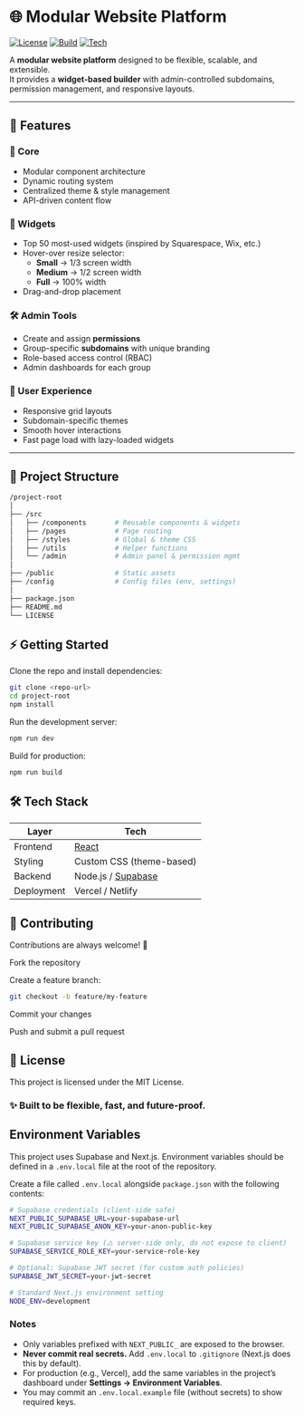 # 🌐 Modular Website Platform

[![License](https://img.shields.io/badge/license-MIT-blue.svg)](./LICENSE)
[![Build](https://img.shields.io/badge/build-passing-brightgreen.svg)](#)
[![Tech](https://img.shields.io/badge/stack-React%20%7C%20Node.js%20%7C%20Supabase-ff69b4.svg)](#)

A **modular website platform** designed to be flexible, scalable, and extensible.  
It provides a **widget-based builder** with admin-controlled subdomains, permission management, and responsive layouts.  

---

## 🚀 Features

### 🔧 Core
- Modular component architecture
- Dynamic routing system
- Centralized theme & style management
- API-driven content flow

### 🧩 Widgets
- Top 50 most-used widgets (inspired by Squarespace, Wix, etc.)
- Hover-over resize selector:
  - **Small** → 1/3 screen width  
  - **Medium** → 1/2 screen width  
  - **Full** → 100% width
- Drag-and-drop placement

### 🛠 Admin Tools
- Create and assign **permissions**
- Group-specific **subdomains** with unique branding
- Role-based access control (RBAC)
- Admin dashboards for each group

### 🎨 User Experience
- Responsive grid layouts
- Subdomain-specific themes
- Smooth hover interactions
- Fast page load with lazy-loaded widgets

---

## 📂 Project Structure

```bash
/project-root
│
├── /src
│   ├── /components       # Reusable components & widgets
│   ├── /pages            # Page routing
│   ├── /styles           # Global & theme CSS
│   ├── /utils            # Helper functions
│   └── /admin            # Admin panel & permission mgmt
│
├── /public               # Static assets
├── /config               # Config files (env, settings)
│
├── package.json
├── README.md
└── LICENSE

```

## ⚡️ Getting Started

Clone the repo and install dependencies:

```bash
git clone <repo-url>
cd project-root
npm install
```

Run the development server:

```bash
npm run dev
```

Build for production:

```bash
npm run build
```

## 🛠 Tech Stack

| Layer      | Tech                                       |
| ---------- | ------------------------------------------ |
| Frontend   | [React](https://react.dev)                 |
| Styling    | Custom CSS (theme-based)                   |
| Backend    | Node.js / [Supabase](https://supabase.com) |
| Deployment | Vercel / Netlify                           |


## 🤝 Contributing

Contributions are always welcome! 🎉

Fork the repository

Create a feature branch:
```bash
git checkout -b feature/my-feature
```

Commit your changes

Push and submit a pull request


## 📜 License

This project is licensed under the MIT License.

### ✨ Built to be flexible, fast, and future-proof.

## Environment Variables

This project uses Supabase and Next.js. Environment variables should be defined in a `.env.local` file at the root of the repository.

Create a file called `.env.local` alongside `package.json` with the following contents:

```bash
# Supabase credentials (client‑side safe)
NEXT_PUBLIC_SUPABASE_URL=your-supabase-url
NEXT_PUBLIC_SUPABASE_ANON_KEY=your-anon-public-key

# Supabase service key (⚠️ server-side only, do not expose to client)
SUPABASE_SERVICE_ROLE_KEY=your-service-role-key

# Optional: Supabase JWT secret (for custom auth policies)
SUPABASE_JWT_SECRET=your-jwt-secret

# Standard Next.js environment setting
NODE_ENV=development
```

### Notes

* Only variables prefixed with `NEXT_PUBLIC_` are exposed to the browser.
* **Never commit real secrets.** Add `.env.local` to `.gitignore` (Next.js does this by default).
* For production (e.g., Vercel), add the same variables in the project’s dashboard under **Settings → Environment Variables**.
* You may commit an `.env.local.example` file (without secrets) to show required keys.

